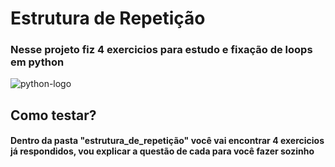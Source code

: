 # Estrutura de Repetição 
### Nesse projeto fiz 4 exercicios para estudo e fixação de loops em python
![python-logo](https://encrypted-tbn0.gstatic.com/images?q=tbn:ANd9GcQUnEVz-jev6MNWhSixdb49bIfRHZreT_KzBA&s)
## Como testar?
#### Dentro da pasta "estrutura_de_repetição" você vai encontrar 4 exercicios já respondidos, vou explicar a questão de cada para você fazer sozinho